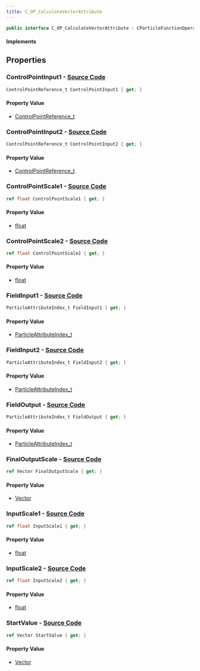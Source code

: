 ```yaml
---
title: C_OP_CalculateVectorAttribute
---
```


```csharp
public interface C_OP_CalculateVectorAttribute : CParticleFunctionOperator, CParticleFunction, ISchemaClass<CParticleFunction>, ISchemaClass<CParticleFunctionOperator>, ISchemaClass<C_OP_CalculateVectorAttribute>, ISchemaField, ISchemaClass, INativeHandle
```

#### Implements

## Properties

### **ControlPointInput1** - [Source Code](https://github.com/swiftly-solution/swiftlys2/blob/main/managed/src/SwiftlyS2.Generated/Schemas/Interfaces/C_OP_CalculateVectorAttribute.cs#L26)

```csharp
ControlPointReference_t ControlPointInput1 { get; }
```

#### Property Value

- [ControlPointReference_t](/docs/api/shared/schemadefinitions/controlpointreference_t)

### **ControlPointInput2** - [Source Code](https://github.com/swiftly-solution/swiftlys2/blob/main/managed/src/SwiftlyS2.Generated/Schemas/Interfaces/C_OP_CalculateVectorAttribute.cs#L30)

```csharp
ControlPointReference_t ControlPointInput2 { get; }
```

#### Property Value

- [ControlPointReference_t](/docs/api/shared/schemadefinitions/controlpointreference_t)

### **ControlPointScale1** - [Source Code](https://github.com/swiftly-solution/swiftlys2/blob/main/managed/src/SwiftlyS2.Generated/Schemas/Interfaces/C_OP_CalculateVectorAttribute.cs#L28)

```csharp
ref float ControlPointScale1 { get; }
```

#### Property Value

- [float](https://learn.microsoft.com/dotnet/api/system.single)

### **ControlPointScale2** - [Source Code](https://github.com/swiftly-solution/swiftlys2/blob/main/managed/src/SwiftlyS2.Generated/Schemas/Interfaces/C_OP_CalculateVectorAttribute.cs#L32)

```csharp
ref float ControlPointScale2 { get; }
```

#### Property Value

- [float](https://learn.microsoft.com/dotnet/api/system.single)

### **FieldInput1** - [Source Code](https://github.com/swiftly-solution/swiftlys2/blob/main/managed/src/SwiftlyS2.Generated/Schemas/Interfaces/C_OP_CalculateVectorAttribute.cs#L18)

```csharp
ParticleAttributeIndex_t FieldInput1 { get; }
```

#### Property Value

- [ParticleAttributeIndex_t](/docs/api/shared/schemadefinitions/particleattributeindex_t)

### **FieldInput2** - [Source Code](https://github.com/swiftly-solution/swiftlys2/blob/main/managed/src/SwiftlyS2.Generated/Schemas/Interfaces/C_OP_CalculateVectorAttribute.cs#L22)

```csharp
ParticleAttributeIndex_t FieldInput2 { get; }
```

#### Property Value

- [ParticleAttributeIndex_t](/docs/api/shared/schemadefinitions/particleattributeindex_t)

### **FieldOutput** - [Source Code](https://github.com/swiftly-solution/swiftlys2/blob/main/managed/src/SwiftlyS2.Generated/Schemas/Interfaces/C_OP_CalculateVectorAttribute.cs#L34)

```csharp
ParticleAttributeIndex_t FieldOutput { get; }
```

#### Property Value

- [ParticleAttributeIndex_t](/docs/api/shared/schemadefinitions/particleattributeindex_t)

### **FinalOutputScale** - [Source Code](https://github.com/swiftly-solution/swiftlys2/blob/main/managed/src/SwiftlyS2.Generated/Schemas/Interfaces/C_OP_CalculateVectorAttribute.cs#L36)

```csharp
ref Vector FinalOutputScale { get; }
```

#### Property Value

- [Vector](/docs/api/shared/natives/vector)

### **InputScale1** - [Source Code](https://github.com/swiftly-solution/swiftlys2/blob/main/managed/src/SwiftlyS2.Generated/Schemas/Interfaces/C_OP_CalculateVectorAttribute.cs#L20)

```csharp
ref float InputScale1 { get; }
```

#### Property Value

- [float](https://learn.microsoft.com/dotnet/api/system.single)

### **InputScale2** - [Source Code](https://github.com/swiftly-solution/swiftlys2/blob/main/managed/src/SwiftlyS2.Generated/Schemas/Interfaces/C_OP_CalculateVectorAttribute.cs#L24)

```csharp
ref float InputScale2 { get; }
```

#### Property Value

- [float](https://learn.microsoft.com/dotnet/api/system.single)

### **StartValue** - [Source Code](https://github.com/swiftly-solution/swiftlys2/blob/main/managed/src/SwiftlyS2.Generated/Schemas/Interfaces/C_OP_CalculateVectorAttribute.cs#L16)

```csharp
ref Vector StartValue { get; }
```

#### Property Value

- [Vector](/docs/api/shared/natives/vector)


